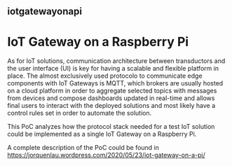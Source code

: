 ## iotgatewayonapi
# IoT Gateway on a Raspberry Pi

As for IoT solutions, communication architecture between transductors and the user interface (UI) is key for having a scalable and flexible platform in place. The almost exclusively used protocolo to communicate edge components with IoT Gateways is MQTT, which brokers are usually hosted on a cloud platform in order to  aggregate selected topics with messages from devices and compose dashboards updated in real-time and allows final users to interact with the deployed solutions and most likely have a control rules set in order to automate the solution. 

This PoC analyzes how the protocol stack needed for a test IoT solution could be implemented as a single IoT Gateway on a Raspberry Pi.

A complete description of the PoC could be found in https://jorquenlau.wordpress.com/2020/05/23/iot-gateway-on-a-pi/
